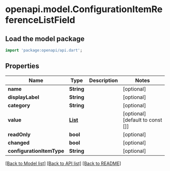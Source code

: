 # openapi.model.ConfigurationItemReferenceListField

## Load the model package
```dart
import 'package:openapi/api.dart';
```

## Properties
Name | Type | Description | Notes
------------ | ------------- | ------------- | -------------
**name** | **String** |  | [optional] 
**displayLabel** | **String** |  | [optional] 
**category** | **String** |  | [optional] 
**value** | [**List<ConfigurationItemReference>**](ConfigurationItemReference.md) |  | [optional] [default to const []]
**readOnly** | **bool** |  | [optional] 
**changed** | **bool** |  | [optional] 
**configurationItemType** | **String** |  | [optional] 

[[Back to Model list]](../README.md#documentation-for-models) [[Back to API list]](../README.md#documentation-for-api-endpoints) [[Back to README]](../README.md)


